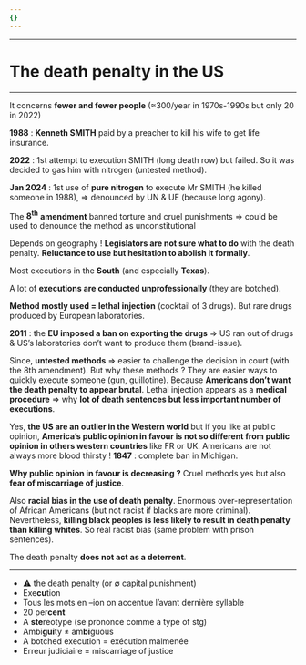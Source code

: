 ```yaml
---
{}
---
```

***
# The death penalty in the US
***
It concerns **fewer and fewer people** (≈300/year in 1970s-1990s but only 20 in 2022)

**1988** : **Kenneth SMITH** paid by a preacher to kill his wife to get life insurance. 

**2022** : 1st attempt to execution SMITH (long death row) but failed. So it was decided to gas him with nitrogen (untested method). 

**Jan 2024** : 1st use of **pure nitrogen** to execute Mr SMITH (he killed someone in 1988), ⇒ denounced by UN & UE (because long agony). 

The <b>8<sup>th</sup></b> **amendment** banned torture and cruel punishments ⇒ could be used to denounce the method as unconstitutional 

Depends on geography ! **Legislators are not sure what to do** with the death penalty. **Reluctance to use but hesitation to abolish it formally**. 

Most executions in the **South** (and especially **Texas**). 

A lot of **executions are conducted unprofessionally** (they are botched). 

**Method mostly used = lethal injection** (cocktail of 3 drugs). But rare drugs produced by European laboratories.

**2011** : the **EU imposed a ban on exporting the drugs** ⇒ US ran out of drugs & US’s laboratories don’t want to produce them (brand-issue). 

Since, **untested methods** ⇒ easier to challenge the decision in court (with the 8th amendment). But why these methods ? They are easier ways to quickly execute someone (gun, guillotine). Because **Americans don’t want the death penalty to appear brutal**. Lethal injection appears as a **medical procedure** ⇒ why **lot of death sentences but less important number of executions**. 

Yes, **the US are an outlier in the Western world** but if you like at public opinion, **America’s public opinion in favour is not so different from public opinion in others western countries** like FR or UK. Americans are not always more blood thirsty ! **1847** : complete ban in Michigan. 

**Why public opinion in favour is decreasing ?** Cruel methods yes but also **fear of miscarriage of justice**. 

Also **racial bias in the use of death penalty**. Enormous over-representation of African Americans (but not racist if blacks are more criminal). Nevertheless, **killing black peoples is less likely to result in death penalty than killing whites**. So real racist bias (same problem with prison sentences). 

The death penalty **does not act as a deterrent**. 






***
- ⚠ the death penalty (or ∅ capital punishment)
- Exe**cu**tion 
- Tous les mots en –ion on accentue l’avant dernière syllable
- 20 per**cent** 
- A **ste**reotype (se prononce comme a type of stg) 
- Ambi**gui**ty ≠ am**bi**guous
- A botched execution = exécution malmenée 
- Erreur judiciaire = miscarriage of justice 